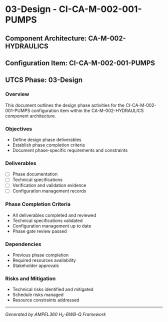 # 03-Design - CI-CA-M-002-001-PUMPS

## Component Architecture: CA-M-002-HYDRAULICS
## Configuration Item: CI-CA-M-002-001-PUMPS
## UTCS Phase: 03-Design

### Overview
This document outlines the design phase activities for the CI-CA-M-002-001-PUMPS configuration item within the CA-M-002-HYDRAULICS component architecture.

### Objectives
- Define design phase deliverables
- Establish phase completion criteria
- Document phase-specific requirements and constraints

### Deliverables
- [ ] Phase documentation
- [ ] Technical specifications
- [ ] Verification and validation evidence
- [ ] Configuration management records

### Phase Completion Criteria
- All deliverables completed and reviewed
- Technical specifications validated
- Configuration management up to date
- Phase gate review passed

### Dependencies
- Previous phase completion
- Required resources availability
- Stakeholder approvals

### Risks and Mitigation
- Technical risks identified and mitigated
- Schedule risks managed
- Resource constraints addressed

---
*Generated by AMPEL360 H₂-BWB-Q Framework*
